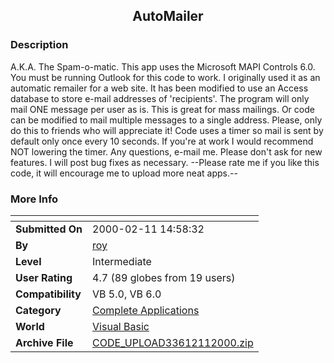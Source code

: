 ﻿<div align="center">

## AutoMailer


</div>

### Description

A.K.A. The Spam-o-matic. This app uses the Microsoft MAPI Controls 6.0. You must be running Outlook for this code to work. I originally used it as an automatic remailer for a web site. It has been modified to use an Access database to store e-mail addresses of 'recipients'. The program will only mail ONE message per user as is. This is great for mass mailings. Or code can be modified to mail multiple messages to a single address. Please, only do this to friends who will appreciate it! Code uses a timer so mail is sent by default only once every 10 seconds. If you're at work I would recommend NOT lowering the timer. Any questions, e-mail me. Please don't ask for new features. I will post bug fixes as necessary. --Please rate me if you like this code, it will encourage me to upload more neat apps.--
 
### More Info
 


<span>             |<span>
---                |---
**Submitted On**   |2000-02-11 14:58:32
**By**             |[roy](https://github.com/Planet-Source-Code/PSCIndex/blob/master/ByAuthor/roy.md)
**Level**          |Intermediate
**User Rating**    |4.7 (89 globes from 19 users)
**Compatibility**  |VB 5\.0, VB 6\.0
**Category**       |[Complete Applications](https://github.com/Planet-Source-Code/PSCIndex/blob/master/ByCategory/complete-applications__1-27.md)
**World**          |[Visual Basic](https://github.com/Planet-Source-Code/PSCIndex/blob/master/ByWorld/visual-basic.md)
**Archive File**   |[CODE\_UPLOAD33612112000\.zip](https://github.com/Planet-Source-Code/roy-automailer__1-6020/archive/master.zip)









